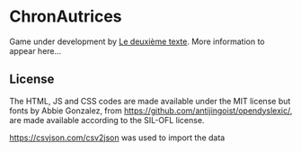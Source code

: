# ChronAutrices

Game under development by [Le deuxième texte](http://ledeuxiemetexte.fr/). More information to appear here...

## License

The HTML, JS and CSS codes are made available under the MIT license but fonts by Abbie Gonzalez, from https://github.com/antijingoist/opendyslexic/, are made available according to the SIL-OFL license.

https://csvjson.com/csv2json was used to import the data

